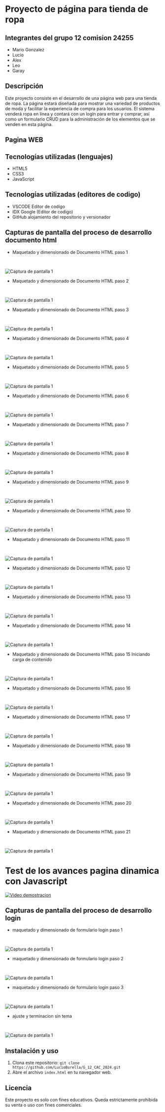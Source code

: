 # Proyecto de página para tienda de ropa


## Integrantes del grupo 12 comision 24255
- Mario Gonzalez
- Lucio
- Alex
- Leo
- Garay

## Descripción

Este proyecto consiste en el desarrollo de una página web para una tienda de ropa. La página estará diseñada para mostrar una variedad de productos de moda y facilitar la experiencia de compra para los usuarios. El sistema venderá ropa en línea y contará con un login para entrar y comprar, así como un formulario CRUD para la administración de los elementos que se venden en esta página.

## Pagina WEB




## Tecnologías utilizadas (lenguajes)

- HTML5
- CSS3
- JavaScript

## Tecnologías utilizadas (editores de codigo)

- VSCODE Editor de codigo
- IDX Google (Editor de codigo)
- GitHub alojamiento del repositorio y versionador

## Capturas de pantalla del proceso de desarrollo documento html

- Maquetado y dimensionado de Documento HTML paso 1 
<br>

![Captura de pantalla 1](https://github.com/LucioBurella/G_12_CAC_2024/blob/master/img/maquetado/Maqueta%2001.png)
<br>

- Maquetado y dimensionado de Documento HTML paso 2 
<br>

![Captura de pantalla 1](https://github.com/LucioBurella/G_12_CAC_2024/blob/master/img/maquetado/Maqueta%2002.png)
<br>

- Maquetado y dimensionado de Documento HTML paso 3 
<br>

![Captura de pantalla 1](https://github.com/LucioBurella/G_12_CAC_2024/blob/master/img/maquetado/Maqueta%2003.png)
<br>

- Maquetado y dimensionado de Documento HTML paso 4 
<br>

![Captura de pantalla 1](https://github.com/LucioBurella/G_12_CAC_2024/blob/master/img/maquetado/Maqueta%2004.png)
<br>

- Maquetado y dimensionado de Documento HTML paso 5 
<br>

![Captura de pantalla 1](https://github.com/LucioBurella/G_12_CAC_2024/blob/master/img/maquetado/Maqueta%2005.png)
<br>

- Maquetado y dimensionado de Documento HTML paso 6
<br>

![Captura de pantalla 1](https://github.com/LucioBurella/G_12_CAC_2024/blob/master/img/maquetado/Maqueta%2006.png)
<br>

- Maquetado y dimensionado de Documento HTML paso 7
<br>

![Captura de pantalla 1](https://github.com/LucioBurella/G_12_CAC_2024/blob/master/img/maquetado/Maqueta%2007.png)
<br>

- Maquetado y dimensionado de Documento HTML paso 8
<br>

![Captura de pantalla 1](https://github.com/LucioBurella/G_12_CAC_2024/blob/master/img/maquetado/Maqueta%2008.png)
<br>

- Maquetado y dimensionado de Documento HTML paso 9
<br>

![Captura de pantalla 1](https://github.com/LucioBurella/G_12_CAC_2024/blob/master/img/maquetado/Maqueta%2009.png)
<br>

- Maquetado y dimensionado de Documento HTML paso 10
<br>

![Captura de pantalla 1](https://github.com/LucioBurella/G_12_CAC_2024/blob/master/img/maquetado/Maqueta%2010.png)
<br>

- Maquetado y dimensionado de Documento HTML paso 11
<br>

![Captura de pantalla 1](https://github.com/LucioBurella/G_12_CAC_2024/blob/master/img/maquetado/Maqueta%2011.png)
<br>

- Maquetado y dimensionado de Documento HTML paso 12
<br>

![Captura de pantalla 1](https://github.com/LucioBurella/G_12_CAC_2024/blob/master/img/maquetado/Maqueta%2012.png)
<br>

- Maquetado y dimensionado de Documento HTML paso 13
<br>

![Captura de pantalla 1](https://github.com/LucioBurella/G_12_CAC_2024/blob/master/img/maquetado/Maqueta%2013.png)
<br>

- Maquetado y dimensionado de Documento HTML paso 14
<br>

![Captura de pantalla 1](https://github.com/LucioBurella/G_12_CAC_2024/blob/master/img/maquetado/Maqueta%2014.png)
<br>

- Maquetado y dimensionado de Documento HTML paso 15 Iniciando carga de contenido
<br>

![Captura de pantalla 1](https://github.com/LucioBurella/G_12_CAC_2024/blob/master/img/maquetado/Maqueta%2015.png)
<br>

- Maquetado y dimensionado de Documento HTML paso 16 
<br>

![Captura de pantalla 1](https://github.com/LucioBurella/G_12_CAC_2024/blob/master/img/maquetado/Maqueta%2016.png)
<br>

- Maquetado y dimensionado de Documento HTML paso 17 
<br>

![Captura de pantalla 1](https://github.com/LucioBurella/G_12_CAC_2024/blob/master/img/maquetado/Maqueta%2017.png)
<br>

- Maquetado y dimensionado de Documento HTML paso 18
<br>

![Captura de pantalla 1](https://github.com/LucioBurella/G_12_CAC_2024/blob/master/img/maquetado/Maqueta%2018.png)
<br>

- Maquetado y dimensionado de Documento HTML paso 19
<br>

![Captura de pantalla 1](https://github.com/LucioBurella/G_12_CAC_2024/blob/master/img/maquetado/Maqueta%2019.png)
<br>

- Maquetado y dimensionado de Documento HTML paso 20
<br>

![Captura de pantalla 1](https://github.com/LucioBurella/G_12_CAC_2024/blob/master/img/maquetado/Maqueta%2020.png)
<br>

- Maquetado y dimensionado de Documento HTML paso 21
<br>

![Captura de pantalla 1](https://github.com/LucioBurella/G_12_CAC_2024/blob/master/img/maquetado/Maqueta%2021.png)
<br>

# Test de los avances pagina dinamica con Javascript 

[![Video demostracion](https://img.youtube.com/vi/pLS4Ifc9b4E/0.jpg)](https://www.youtube.com/watch?v=pLS4Ifc9b4E)



## Capturas de pantalla del proceso de desarrollo login


- maquetado y dimensionado de formulario login paso 1  
<br>

![Captura de pantalla 1](https://github.com/LucioBurella/G_12_CAC_2024/blob/master/img/maquetado/maqueta%20login.png)
<br>

- maquetado y dimensionado de formulario login paso 2  
<br>

![Captura de pantalla 1](https://github.com/LucioBurella/G_12_CAC_2024/blob/master/img/maquetado/maqueta%20login2.png)
<br>

- maquetado y dimensionado de formulario login paso 3  
<br>

![Captura de pantalla 1](https://github.com/LucioBurella/G_12_CAC_2024/blob/master/img/maquetado/maqueta%20login3.png)
<br>

- ajuste y terminacion sin tema  
<br>

![Captura de pantalla 1](https://github.com/LucioBurella/G_12_CAC_2024/blob/master/img/maquetado/maqueta%20login.png)
<br>


## Instalación y uso
1. Clona este repositorio: `git clone https://github.com/LucioBurella/G_12_CAC_2024.git`
2. Abre el archivo `index.html` en tu navegador web.


## Licencia

Este proyecto es solo con fines educativos. Queda estrictamente prohibida su venta o uso con fines comerciales.